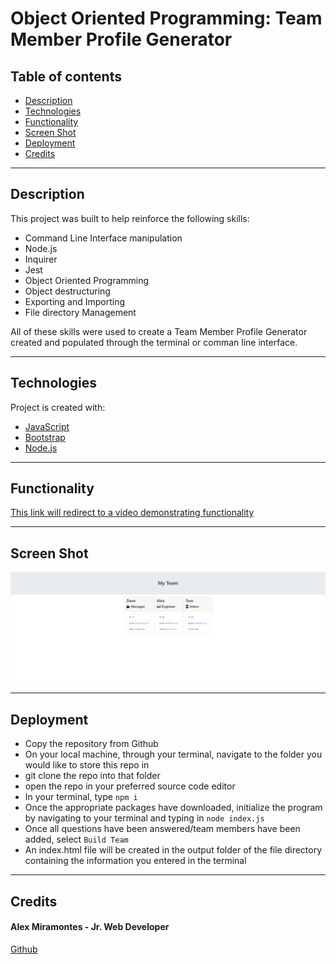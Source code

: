 # Object Oriented Programming: Team Member Profile Generator

## Table of contents

- [Description](#description)
- [Technologies](#technologies)
- [Functionality](#functionality)
- [Screen Shot](#screen-shot)
- [Deployment](#deployment)
- [Credits](#credits)

---

## Description

This project was built to help reinforce the following skills:

- Command Line Interface manipulation
- Node.js
- Inquirer
- Jest
- Object Oriented Programming
- Object destructuring
- Exporting and Importing
- File directory Management

All of these skills were used to create a Team Member Profile Generator created and populated through the terminal or comman line interface.

---

## Technologies

Project is created with:

- [JavaScript](https://www.javascript.com/)
- [Bootstrap](https://getbootstrap.com/)
- [Node.js](https://nodejs.org/)

---

## Functionality
[This link will redirect to a video demonstrating functionality](https://drive.google.com/file/d/1asVU1CIKMdR4kY2S6N5TFeMTXI1ZYQHh/view)

---

## Screen Shot

![This screen shot represents a mock up of the finished product](./assets/oop-team-member-generator.png)

---

## Deployment

- Copy the repository from Github
- On your local machine, through your terminal, navigate to the folder you would like to store this repo in
- git clone the repo into that folder
- open the repo in your preferred source code editor 
- In your terminal, type `npm i`
- Once the appropriate packages have downloaded, initialize the program by navigating to your terminal and typing in `node index.js`
- Once all questions have been answered/team members have been added, select `Build Team`
- An index.html file will be created in the output folder of the file directory containing the information you entered in the terminal

---

## Credits
  
#### Alex Miramontes - Jr. Web Developer

[Github](https://www.github.com/amiramonte)
